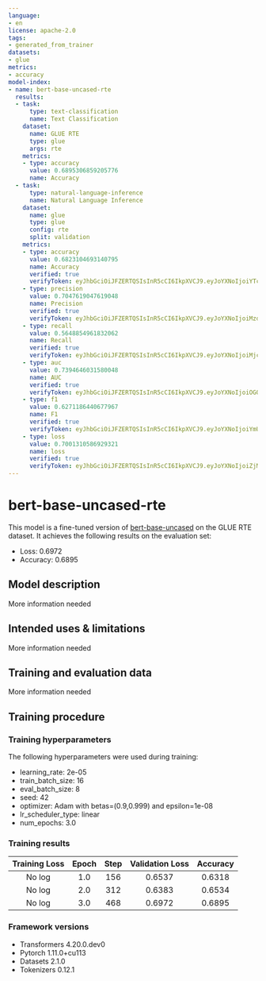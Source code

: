 ```yaml
---
language:
- en
license: apache-2.0
tags:
- generated_from_trainer
datasets:
- glue
metrics:
- accuracy
model-index:
- name: bert-base-uncased-rte
  results:
  - task:
      type: text-classification
      name: Text Classification
    dataset:
      name: GLUE RTE
      type: glue
      args: rte
    metrics:
    - type: accuracy
      value: 0.6895306859205776
      name: Accuracy
  - task:
      type: natural-language-inference
      name: Natural Language Inference
    dataset:
      name: glue
      type: glue
      config: rte
      split: validation
    metrics:
    - type: accuracy
      value: 0.6823104693140795
      name: Accuracy
      verified: true
      verifyToken: eyJhbGciOiJFZERTQSIsInR5cCI6IkpXVCJ9.eyJoYXNoIjoiYTc4OTUzYmQ0NWRkMjdmYjI3ZDhmNWU5MTQ1YTM4ZTQzOWM5MTJjYzlmMjM3ZTE2Y2ZhMGJlNTI0OTJhYjNmMCIsInZlcnNpb24iOjF9.siPkmQhZKOZ1k_SyS1xIMavpK_CQ8tHTm39McCIEjiF7G1x62lbuKfrZsLoKoPf9XpNJqXoaXIRPCpHBKlfwCA
    - type: precision
      value: 0.7047619047619048
      name: Precision
      verified: true
      verifyToken: eyJhbGciOiJFZERTQSIsInR5cCI6IkpXVCJ9.eyJoYXNoIjoiMzdmMjk0ZjRkNzM4ZWE1ZGUyOWUxZTFjNmEyNTRmNjZmMDUxOTJlZmUxNjUzMWFhZTYzZTM1ZGNkMDg1YTMzYyIsInZlcnNpb24iOjF9.Cm2kMSTsWVPU9mBv8xAyvo7msTHdG3SECIYZ4kQ5RpN4NV3WE1k0EqmcGzAedwYNfSEg1qXL-qWDKOeoXDAnCw
    - type: recall
      value: 0.5648854961832062
      name: Recall
      verified: true
      verifyToken: eyJhbGciOiJFZERTQSIsInR5cCI6IkpXVCJ9.eyJoYXNoIjoiMjc1NTMzYWI5OGRjODdhYmJjZDQ3ODdiMWE3ODYzZjNhZDg1MGIyNjA1YzQwNzcwYTQzNjJkNGVjNmNjMWJmNSIsInZlcnNpb24iOjF9.MwRAu1AKhCt__2vBjhvEqU0gvXaJ5EMOOotKmwGXsuF3eGJEEDDuiWBgu9y291aqndTTwWvuH9CNQjGKLCoNCw
    - type: auc
      value: 0.7394646031580048
      name: AUC
      verified: true
      verifyToken: eyJhbGciOiJFZERTQSIsInR5cCI6IkpXVCJ9.eyJoYXNoIjoiOGQwMWVhZjlhNjhhZDRhNGYwNWUyOTZjMTgwMDQ5ZWM3MDcxNDc5OGJiNDE5NTNhOTU0MDMwYTdkYjcxNzFiZiIsInZlcnNpb24iOjF9.ZLyE_ZDWyVAr_GL_3lSqBmuIip7C13oj5kT1lI9JQOidt-IXsRHYUmJt_f7HWUNU1-FBD5lzHYcstF6WQ0VrAw
    - type: f1
      value: 0.6271186440677967
      name: F1
      verified: true
      verifyToken: eyJhbGciOiJFZERTQSIsInR5cCI6IkpXVCJ9.eyJoYXNoIjoiYmU0YjI4Y2MyMzU5ZTYzMmE0YzhjOTgwM2UwYTNhZDFmZWE3NTdhODMzYmU1ZWUxYTc2Yjk3Nzg3MjAyOThiOSIsInZlcnNpb24iOjF9.GJhnKNSHN5Sv9W3gl8fgPAAbM5EtMlhOHoOFcj_O65FLtcTi_ANpyv7gi41fPbMjS2TG4fgdVHQ_UZg7M6W2Cw
    - type: loss
      value: 0.7001310586929321
      name: loss
      verified: true
      verifyToken: eyJhbGciOiJFZERTQSIsInR5cCI6IkpXVCJ9.eyJoYXNoIjoiZjMwMTY5OGVkMzVhMzdjMmY1YmIzYTViOTRlNzcxMTI4NWNiOTQ5ZjMwMjRlODE4ZWUwMGVhZjhiMmIzM2ViOSIsInZlcnNpb24iOjF9.IsJhfeeqnVZFn10sOkCW7vAzfw1WQMwR8b99B3-hct_lrI1xodt5ySGltDvx2Q8ufD6hzfQ7YaDeHytDmeeFBw
---
```


<!-- This model card has been generated automatically according to the information the Trainer had access to. You
should probably proofread and complete it, then remove this comment. -->

# bert-base-uncased-rte

This model is a fine-tuned version of [bert-base-uncased](https://huggingface.co/bert-base-uncased) on the GLUE RTE dataset.
It achieves the following results on the evaluation set:
- Loss: 0.6972
- Accuracy: 0.6895

## Model description

More information needed

## Intended uses & limitations

More information needed

## Training and evaluation data

More information needed

## Training procedure

### Training hyperparameters

The following hyperparameters were used during training:
- learning_rate: 2e-05
- train_batch_size: 16
- eval_batch_size: 8
- seed: 42
- optimizer: Adam with betas=(0.9,0.999) and epsilon=1e-08
- lr_scheduler_type: linear
- num_epochs: 3.0

### Training results

| Training Loss | Epoch | Step | Validation Loss | Accuracy |
|:-------------:|:-----:|:----:|:---------------:|:--------:|
| No log        | 1.0   | 156  | 0.6537          | 0.6318   |
| No log        | 2.0   | 312  | 0.6383          | 0.6534   |
| No log        | 3.0   | 468  | 0.6972          | 0.6895   |


### Framework versions

- Transformers 4.20.0.dev0
- Pytorch 1.11.0+cu113
- Datasets 2.1.0
- Tokenizers 0.12.1
